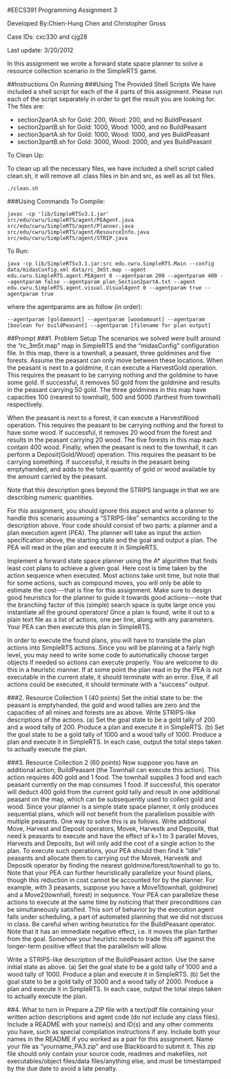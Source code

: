 #EECS391 Programming Assignment 3

Developed By:Chien-Hung Chen and Christopher Gross

Case IDs: cxc330 and cjg28

Last update: 3/20/2012

In this assignment we wrote a forward state space planner to solve a resource collection scenario in the SimpleRTS game. 

##Instructions On Running
###Using The Provided Shell Scripts
We have included a shell script for each of the 4 parts of this assignment. Please run each of the script separately in order to get the result you are looking for.
The files are:
- section2partA.sh for Gold: 200, Wood: 200, and no BuildPeasant
- section2partB.sh for Gold: 1000, Wood: 1000, and no BuildPeasant
- section3partA.sh for Gold: 1000, Wood: 1000, and yes BuildPeasant
- section3partB.sh for Gold: 3000, Wood: 2000, and yes BuildPeasant

To Clean Up:

To clean up all the necessary files, we have included a shell script called clean.sh, it will remove all .class files in bin and src, as well as all txt files.

	./clean.sh


###Using Commands
To Compile:

	javac -cp 'lib/SimpleRTSv3.1.jar' src/edu/cwru/SimpleRTS/agent/PEAgent.java src/edu/cwru/SimpleRTS/agent/Planner.java src/edu/cwru/SimpleRTS/agent/ResourceInfo.java src/edu/cwru/SimpleRTS/agent/STRIP.java

To Run:

	java -cp lib/SimpleRTSv3.1.jar:src edu.cwru.SimpleRTS.Main --config data/midasConfig.xml data/rc_3m5t.map --agent  edu.cwru.SimpleRTS.agent.PEAgent 0 --agentparam 200 --agentparam 400 --agentparam false --agentparam plan_Section2partA.txt --agent edu.cwru.SimpleRTS.agent.visual.VisualAgent 0 --agentparam true --agentparam true

where the agentparams are as follow (in order): 

	--agentparam [goldamount] --agentparam [woodamount] --agentparam [boolean for buildPeasant] --agentparam [filename for plan output]
	
##Prompt
###1. Problem Setup
The scenarios we solved were built around the “rc_3m5t.map” map in SimpleRTS and the “midasConfig” configuration file. In this map, there is a townhall, a peasant, three goldmines and five forests.  Assume the peasant can  only  move between these locations. When the peasant is next to a goldmine, it can execute a HarvestGold operation. This requires the peasant to be carrying nothing and the goldmine to have some gold. If successful, it removes 50 gold from the goldmine and results in the peasant carrying 50 gold. The three goldmines in this map have capacities 100 (nearest to townhall), 500 and 5000 (farthest from townhall) respectively. 

When the peasant is next to a forest, it can execute a HarvestWood operation. This requires the peasant to be carrying nothing and the forest to have some wood. If successful, it removes 20 wood from the forest and results in the peasant carrying 20 wood. The five forests in this map each contain 400 wood. Finally, when the peasant is next to the townhall, it can perform a Deposit[Gold/Wood] operation. This requires the peasant to be carrying  something. If successful, it results in the peasant being emptyhanded, and adds to the total quantity of gold or wood available by the amount carried by the peasant.

Note that this description goes beyond the STRIPS language in that we are describing numeric quantities. 

For this assignment, you should ignore this aspect and write a planner to handle this scenario assuming a “STRIPS-like” semantics according to the description above. Your code should consist of two parts: a planner and a plan execution agent (PEA). The planner will take as input the action specification above, the starting state and the goal and output a plan. The PEA will read in the plan and execute it in SimpleRTS. 

Implement a forward state space planner using the A* algorithm that finds least cost plans to achieve a given goal. Here cost is time taken by the action sequence when executed. Most actions take unit time, but note that for some actions, such as compound moves, you will only be able to estimate the cost---that is fine for this assignment. Make sure to design good heuristics for the planner to guide it towards good actions---note that the branching factor of this (simple) search space is quite large once you instantiate all the ground operators! Once a plan is found, write it out to a plain text file as a list of actions, one per line, along with any parameters. Your PEA can then execute this plan in SimpleRTS.

In order to execute the found plans, you will have to translate the plan actions into SimpleRTS actions. Since you will be planning at a fairly high level, you may need to write some code to automatically choose target objects if needed so actions can execute properly. You are welcome to do this in a heuristic 
manner. If at some point the plan read in by the PEA is not executable in the current state, it should terminate with an error. Else, if all actions could be executed, it should terminate with a “success” output.

###2. Resource Collection 1 (40 points)
Set the initial state to be: the peasant is emptyhanded, the gold and wood tallies are zero and the capacities of all mines and forests are as above. Write STRIPS-like descriptions of  the actions. 
(a) Set the goal state to be a gold tally of 200 and a wood tally of 200. Produce a plan and execute it in SimpleRTS. 
(b) Set the goal state to be a gold tally of 1000 and a wood tally of 1000. Produce a plan and execute it in SimpleRTS. In each case, output the total steps taken to actually execute the plan.

###3. Resource Collection 2 (60 points)
Now suppose you have an additional action, BuildPeasant (the Townhall can execute this action). This action requires 400 gold and 1 food. The townhall supplies 3 food and each peasant currently on the map consumes 1 food. If successful,  this operator will deduct 400 gold from the current gold tally and result in one additional peasant on the map, which can be subsequently used to collect gold and wood. Since your planner is a simple state space planner, it only produces sequential plans, which will not benefit from the parallelism possible with multiple peasants. One way to solve this is as follows. Write additional Move, Harvest and Deposit operators, Movek, Harvestk and Depositk, that need k peasants to execute and have the effect of k=1 to 3 parallel Moves, Harvests and Deposits, but will only add the cost of a single action to the plan. To execute such operations, your PEA should then find k “idle” peasants and allocate them to carrying out the Movek, Harvestk and Depositk operator by finding the nearest goldmine/forest/townhall to go to. Note that your PEA can further heuristically parallelize your found plans, though this reduction in cost cannot be accounted for by the planner. For example, with 3 peasants, 
suppose you have a Move1(townhall, goldmine) and a Move2(townhall, forest) in sequence. Your PEA can parallelize these actions to execute at the same time by noticing that their preconditions can be simultaneously satisfied. This sort of  behavior by the execution agent falls under scheduling, a part of 
automated planning that we did not discuss in class.  Be careful  when writing heuristics for the BuildPeasant operator. Note that it has an immediate negative effect, i.e. it moves the plan farther from the goal. Somehow your heuristic needs to trade this off against the longer-term positive effect that the parallelism will allow. 

Write a STRIPS-like description of the BuildPeasant action. Use the same initial state as above. 
(a) Set the goal state to be a gold tally of 1000 and a wood tally of 1000. Produce a plan and execute it in SimpleRTS. 
(b)  Set the goal state to be a gold tally of 3000 and a wood tally of 2000. Produce a plan and execute it in SimpleRTS. In each case, output the total steps taken to actually execute the plan.

##4. What to turn in
Prepare a ZIP file with a text/pdf file containing your written action descriptions and agent code (do not include any class files). Include a README with your name(s) and ID(s) and any other comments you have, such as special compilation instructions if any. Include both your names in the README if you 
worked as a pair for this assignment. Name your file as “yourname_PA3.zip” and use Blackboard to submit it.  This zip file should only contain your  source code, readmes and makefiles, not executables/object files/data files/anything else, and  must be timestamped by the due date to avoid a late penalty.